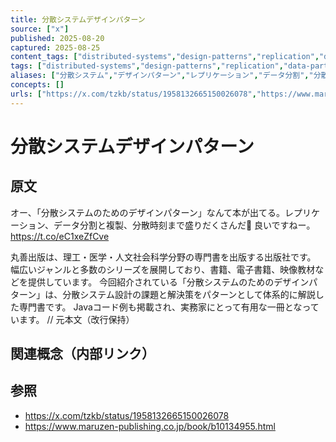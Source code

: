 ```yaml
---
title: 分散システムデザインパターン
source: ["x"]
published: 2025-08-20
captured: 2025-08-25
content_tags: ["distributed-systems","design-patterns","replication","data-partitioning","distributed-time"]
tags: ["distributed-systems","design-patterns","replication","data-partitioning","distributed-time"]
aliases: ["分散システム","デザインパターン","レプリケーション","データ分割","分散時間"]
concepts: []
urls: ["https://x.com/tzkb/status/1958132665150026078","https://www.maruzen-publishing.co.jp/book/b10134955.html"]
---
```


# 分散システムデザインパターン
## 原文
オー、「分散システムのためのデザインパターン」なんて本が出てる。レプリケーション、データ分割と複製、分散時刻まで盛りだくさんだ👀 良いですねー。
https://t.co/eC1xeZfCve

丸善出版は、理工・医学・人文社会科学分野の専門書を出版する出版社です。  幅広いジャンルと多数のシリーズを展開しており、書籍、電子書籍、映像教材などを提供しています。  今回紹介されている「分散システムのためのデザインパターン」は、分散システム設計の課題と解決策をパターンとして体系的に解説した専門書です。  Javaコード例も掲載され、実務家にとって有用な一冊となっています。
                      // 元本文（改行保持）

## 関連概念（内部リンク）

## 参照
- https://x.com/tzkb/status/1958132665150026078
- https://www.maruzen-publishing.co.jp/book/b10134955.html